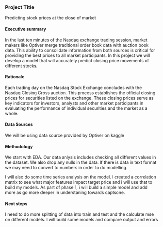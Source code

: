 ### Project Title

Predicting stock prices at the close of market 

#### Executive summary

In the last ten minutes of the Nasdaq exchange trading session, market makers like Optiver merge traditional order book data with auction book data. This ability to consolidate information from both sources is critical for providing the best prices to all market participants. In this project we will develop a model that will accurately predict closing price movements of different stocks. 

#### Rationale
Each trading day on the Nasdaq Stock Exchange concludes with the Nasdaq Closing Cross auction. This process establishes the official closing prices for securities listed on the exchange. These closing prices serve as key indicators for investors, analysts and other market participants in evaluating the performance of individual securities and the market as a whole.

#### Data Sources
We will be using data source provided by Optiver on kaggle 

#### Methodology
We start with EDA. Our data anlysis includes checking all different values in the dataset. We also drop any nulls in the data. If there is data in text format we may need to convert to numbers in order to do modelling. 

I will also do some time series analysis on the model. I created a correlation matrix to see what major features impact target price and i will use that to build my models. 
As part of phase 1, i will build a simple model and add more as go more deeper in understaning towards captsone. 

#### Next steps
I need to do more splitting of data into train and test and the calculate mse on different models. 
I will build some models and compare output and errors 